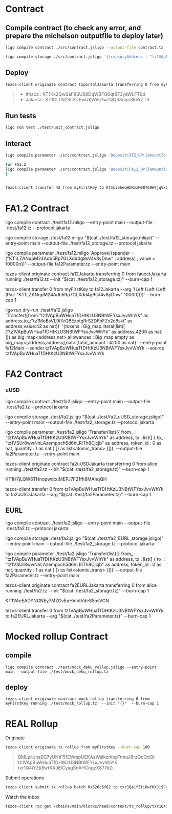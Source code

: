 # Contract

## Compile contract (to check any error, and prepare the michelson outputfile to deploy later) 

```bash
ligo compile contract ./src/contract.jsligo --output-file contract.tz --protocol jakarta

ligo compile storage ./src/contract.jsligo '{treasuryAddress : "tz1VApBuWHuaTfDHtKzU3NBtWFYsxJvvWhYk" as address,faPendingDeposits : Map.empty as faPendingMapType, faPendingWithdrawals : Map.empty as faPendingMapType}' --output-file contractStorage.tz --protocol jakarta
```

## Deploy

```bash
tezos-client originate contract tzportalJakarta transferring 0 from myFirstKey running contract.tz --init "$(cat contractStorage.tz)" --burn-cap 1 --force
```
> - Ithaca : KT1Kk2QwSaF8SU89DqWBFG6qtB73yeWLFT9d
> - Jakarta : KT1CLTN23c3DEwUKWeUfw7QQS3dqc36eYZT3

## Run tests 

```bash
ligo run test ./test/unit_contract.jsligo
```

## Interact

```bash
ligo compile parameter ./src/contract.jsligo 'Deposit(XTZ_OP({amountToTransfer : 42000000 as nat,l2Address : L1_ADDRESS("tz1VApBuWHuaTfDHtKzU3NBtWFYsxJvvWhYk" as address) ,rollupAddress : "KT1TLVFbGtkX6bS9tUKmRGPqGtf1K6SGgqXK" as address}))' --output-file contractParameter.tz 

(or FA1.2
ligo compile parameter ./src/contract.jsligo 'Deposit(FA12_OP({amountToTransfer : 1 as nat,fa12Address : "KT1WnDswMHZefo2fym6Q9c8hnL3sEuzFb2Dt" as address,l2Address : "tz1VApBuWHuaTfDHtKzU3NBtWFYsxJvvWhYk" as address,rollupAddress : "txr1Q4iYZti8wfKXJi9CyagSnAHCogzX877kD" as address}))' --output-file contractParameter.tz 
)


tezos-client transfer 42 from myFirstKey to KT1Ci5heqWbRmxM98769W7jqVxCZ9zZUQ31o --arg '(Left (Right (Pair 42000000 "KT1TLVFbGtkX6bS9tUKmRGPqGtf1K6SGgqXK" (Left "tz1VApBuWHuaTfDHtKzU3NBtWFYsxJvvWhYk"))))' --burn-cap 1
```

# FA1.2 Contract

ligo compile contract ./test/fa12.mligo --entry-point main --output-file ./test/fa12.tz --protocol jakarta

ligo compile storage ./test/fa12.mligo "$(cat ./test/fa12_storage.mligo)" --entry-point main  --output-file ./test/fa12_storage.tz --protocol jakarta

ligo compile parameter ./test/fa12.mligo 'Approve({spender = ("KT1LZANqpM24Adb5Rp7GLXdd4g9sV4v8yDnw" : address) ; value = 10000n})' --output-file fa12Parameter.tz --entry-point main

tezos-client originate contract fa12Jakarta transferring 0 from faucetJakarta running ./test/fa12.tz --init "$(cat ./test/fa12_storage.tz)"   --burn-cap 1

tezos-client transfer 0 from myFirstKey to fa12Jakarta --arg '(Left (Left (Left (Pair "KT1LZANqpM24Adb5Rp7GLXdd4g9sV4v8yDnw" 10000))))' --burn-cap 1

ligo run dry-run ./test/fa12.jsligo 'Transfer({from:"tz1VApBuWHuaTfDHtKzU3NBtWFYsxJvvWhYk" as address,to_:"tz1MoBsVL9i7eQ8ExptgRrSZDFbFZx2c8ski" as address,value:42 as nat})' '{tokens : Big_map.literal(list([ ["tz1VApBuWHuaTfDHtKzU3NBtWFYsxJvvWhYk" as address,4200 as nat] ])) as big_map<address,nat>,allowances : Big_map.empty as big_map<[address,address],nat> ,total_amount : 4200 as nat}'  --entry-point fa12Main --sender tz1VApBuWHuaTfDHtKzU3NBtWFYsxJvvWhYk --source tz1VApBuWHuaTfDHtKzU3NBtWFYsxJvvWhYk

# FA2 Contract

### uUSD 

ligo compile contract ./test/fa2.jsligo --entry-point main --output-file ./test/fa2.tz --protocol jakarta

ligo compile storage ./test/fa2.jsligo "$(cat ./test/fa2_uUSD_storage.jsligo)" --entry-point main  --output-file ./test/fa2_storage.tz --protocol jakarta

ligo compile parameter ./test/fa2.jsligo 'Transfer(list([{    from_ :  "tz1VApBuWHuaTfDHtKzU3NBtWFYsxJvvWhYk" as address,  tx    : list([ {    to_      : "tz1VSUr8wwNhLAzempoch5d6hLRiTh8Cjcjb" as address,    token_id : 0 as nat,    quantity : 1 as nat  }  ]) as list<atomic_trans>  }]))' --output-file fa2Parameter.tz --entry-point main

tezos-client originate contract fa2uUSDJakarta transferring 0 from alice running ./test/fa2.tz --init "$(cat ./test/fa2_storage.tz)"   --burn-cap 1

KT1H7jLQW6THnopwdcuMEPJ7F21fh8MAhqQH

tezos-client transfer 0 from tz1VApBuWHuaTfDHtKzU3NBtWFYsxJvvWhYk to fa2uUSDJakarta --arg "$(cat ./test/fa2Parameter.tz)" --burn-cap 1

## EURL

ligo compile contract ./test/fa2.jsligo --entry-point main --output-file ./test/fa2.tz --protocol jakarta

ligo compile storage ./test/fa2.jsligo "$(cat ./test/fa2_EURL_storage.jsligo)" --entry-point main  --output-file ./test/fa2_storage.tz --protocol jakarta

ligo compile parameter ./test/fa2.jsligo 'Transfer(list([{    from_ :  "tz1VApBuWHuaTfDHtKzU3NBtWFYsxJvvWhYk" as address,  tx    : list([ {    to_      : "tz1VSUr8wwNhLAzempoch5d6hLRiTh8Cjcjb" as address,    token_id : 0 as nat,    quantity : 1 as nat  }  ]) as list<atomic_trans>  }]))' --output-file fa2Parameter.tz --entry-point main

tezos-client originate contract fa2EURLJakarta transferring 0 from alice running ./test/fa2.tz --init "$(cat ./test/fa2_storage.tz)"   --burn-cap 1

KT1VAeEADYNGNEy7MZGvEqHmotVdeS5nsVCN

tezos-client transfer 0 from tz1VApBuWHuaTfDHtKzU3NBtWFYsxJvvWhYk to fa2EURLJakarta --arg "$(cat ./test/fa2Parameter.tz)" --burn-cap 1

# Mocked rollup Contract


## compile

```
ligo compile contract ./test/mock_deku_rollup.jsligo --entry-point main --output-file ./test/mock_deku_rollup.tz
```



## deploy

```
tezos-client originate contract mock_rollup transferring 0 from myFirstKey running ./test/mock_rollup.tz  --init "{}"  --burn-cap 1
```

# REAL Rollup

Originate

```bash
tezos-client originate tx rollup from myFirstKey --burn-cap 100 
```
>BMLz4JnaDS7yUNtF51EWrspUEKAzWsikcrkbpTtmuJ8rzQcQdQt
>tz1VApBuWHuaTfDHtKzU3NBtWFYsxJvvWhYk
>txr1Q4iYZti8wfKXJi9CyagSnAHCogzX877kD

Submit operations

```bash
tezos-client submit tx rollup batch 0x626c6f62 to txr1Q4iYZti8wfKXJi9CyagSnAHCogzX877kD from tz1VApBuWHuaTfDHtKzU3NBtWFYsxJvvWhYk
```

Watch the inbox

```bash
tezos-client rpc get /chains/main/blocks/head/context/tx_rollup/txr1Q4iYZti8wfKXJi9CyagSnAHCogzX877kD/inbox/0
```

